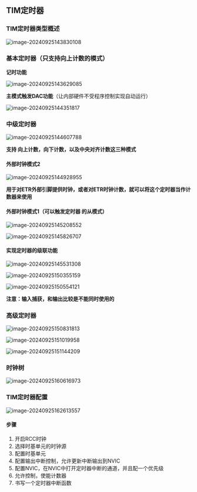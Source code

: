 ## TIM定时器

### TIM定时器类型概述

![image-20240925143830108](C:\Users\Administrator\AppData\Roaming\Typora\typora-user-images\image-20240925143830108.png)









### 基本定时器（只支持向上计数的模式）



**记时功能**

![image-20240925143629085](C:\Users\Administrator\AppData\Roaming\Typora\typora-user-images\image-20240925143629085.png)



**主模式触发DAC功能**（让内部硬件不受程序控制实现自动运行）





![image-20240925144351817](C:\Users\Administrator\AppData\Roaming\Typora\typora-user-images\image-20240925144351817.png)





### 中级定时器

![image-20240925144607788](C:\Users\Administrator\AppData\Roaming\Typora\typora-user-images\image-20240925144607788.png)

**支持 向上计数，向下计数，以及中央对齐计数这三种模式**



#### 外部时钟模式2

![image-20240925144928955](C:\Users\Administrator\AppData\Roaming\Typora\typora-user-images\image-20240925144928955.png)

**用于对ETR外部引脚提供时钟，或者对ETR时钟计数，就可以将这个定时器当作计数器来使用**





#### 外部时钟模式1（可以触发定时器 的从模式）

![image-20240925145208552](C:\Users\Administrator\AppData\Roaming\Typora\typora-user-images\image-20240925145208552.png)



![image-20240925145826707](C:\Users\Administrator\AppData\Roaming\Typora\typora-user-images\image-20240925145826707.png)





#### 实现定时器的级联功能

![image-20240925145531308](C:\Users\Administrator\AppData\Roaming\Typora\typora-user-images\image-20240925145531308.png)





![image-20240925150355159](C:\Users\Administrator\AppData\Roaming\Typora\typora-user-images\image-20240925150355159.png)







![image-20240925150554121](C:\Users\Administrator\AppData\Roaming\Typora\typora-user-images\image-20240925150554121.png)

**注意：输入捕获，和输出比较是不能同时使用的**





### 高级定时器

![image-20240925150831813](C:\Users\Administrator\AppData\Roaming\Typora\typora-user-images\image-20240925150831813.png)



![image-20240925151019958](C:\Users\Administrator\AppData\Roaming\Typora\typora-user-images\image-20240925151019958.png)

![image-20240925151144209](C:\Users\Administrator\AppData\Roaming\Typora\typora-user-images\image-20240925151144209.png)









### 时钟树

![image-20240925160616973](C:\Users\Administrator\AppData\Roaming\Typora\typora-user-images\image-20240925160616973.png)









### TIM定时器配置

![image-20240925162613557](C:\Users\Administrator\AppData\Roaming\Typora\typora-user-images\image-20240925162613557.png)



#### 步骤

1. 开启RCC时钟
2. 选择时基单元的时钟源
3. 配置时基单元
4. 配置输出中断控制，允许更新中断输出到NVIC
5. 配置NVIC，在NVIC中打开定时器中断的通道，并且配一个优先级
6. 允许控制，使能计数器
7. 书写一个定时器中断函数